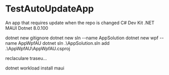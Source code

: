 # TestAutoUpdateApp
An app that requires update when the repo is changed
C# Dev Kit
.NET MAUI
Dotnet 8.0.100

dotnet new gitignore
dotnet new sln --name AppSolution
dotnet new wpf --name AppWpfAU
dotnet sln .\AppSolution.sln add .\AppWpfAU\AppWpfAU.csproj

reclaculare traseu...

dotnet workload install maui